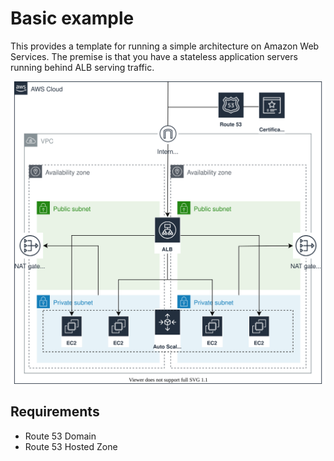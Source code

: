 # Basic example #

This provides a template for running a simple architecture on Amazon Web Services. 
The premise is that you have a stateless application servers running behind ALB serving traffic.

<div align="center">
    <img src ="./diagram/diagram.svg" />
</div>

## Requirements ##

- Route 53 Domain
- Route 53 Hosted Zone

